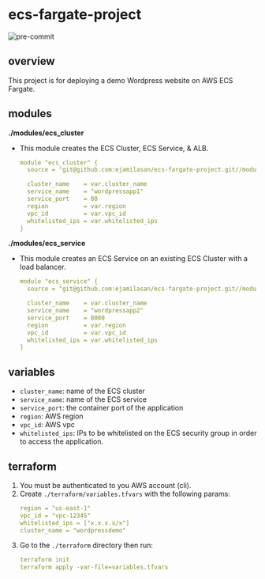 # ecs-fargate-project

![pre-commit](https://github.com/ejamilasan/ecs-fargate/actions/workflows/pre-commit.yml/badge.svg)

## overview
This project is for deploying a demo Wordpress website on AWS ECS Fargate.

## modules
**./modules/ecs_cluster**
  * This module creates the ECS Cluster, ECS Service, & ALB.
    ```yaml
    module "ecs_cluster" {
      source = "git@github.com:ejamilasan/ecs-fargate-project.git//modules/ecs_cluster"

      cluster_name    = var.cluster_name
      service_name    = "wordpressapp1"
      service_port    = 80
      region          = var.region
      vpc_id          = var.vpc_id
      whitelisted_ips = var.whitelisted_ips
    }
    ```

**./modules/ecs_service**
  * This module creates an ECS Service on an existing ECS Cluster with a load balancer.
    ```yaml
    module "ecs_service" {
      source = "git@github.com:ejamilasan/ecs-fargate-project.git//modules/ecs_service"

      cluster_name    = var.cluster_name
      service_name    = "wordpressapp2"
      service_port    = 8080
      region          = var.region
      vpc_id          = var.vpc_id
      whitelisted_ips = var.whitelisted_ips
    }
    ```

## variables
  * `cluster_name`: name of the ECS cluster
  * `service_name`: name of the ECS service
  * `service_port`: the container port of the application
  * `region`: AWS region
  * `vpc_id`: AWS vpc
  * `whitelisted_ips`: IPs to be whitelisted on the ECS security group in order to access the application.

## terraform
  1. You must be authenticated to you AWS account (cli).
  2. Create `./terraform/variables.tfvars` with the following params:
      ```yaml
      region = "us-east-1"
      vpc_id = "vpc-12345"
      whitelisted_ips = ["x.x.x.x/x"]
      cluster_name = "wordpressdemo"
      ```
  2. Go to the `./terraform` directory then run:
      ```yaml
      terraform init
      terraform apply -var-file=variables.tfvars
      ```
